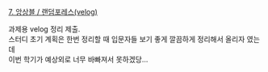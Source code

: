[7. 앙상블 / 랜덤포레스(velog)](https://velog.io/@zstep/%EB%A8%B8%EC%8B%A0%EB%9F%AC%EB%8B%9D%EC%95%99%EC%83%81%EB%B8%94-%EA%B8%B0%EB%B2%95-%EB%9E%9C%EB%8D%A4-%ED%8F%AC%EB%A0%88%EC%8A%A4%ED%8A%B8)     

과제용 velog 정리 제출.    
스터디 초기 계획은 한번 정리할 때 입문자들 보기 좋게 깔끔하게 정리해서 올리자 였는데    
이번 학기가 예상외로 너무 바빠져서 못하겠당...
